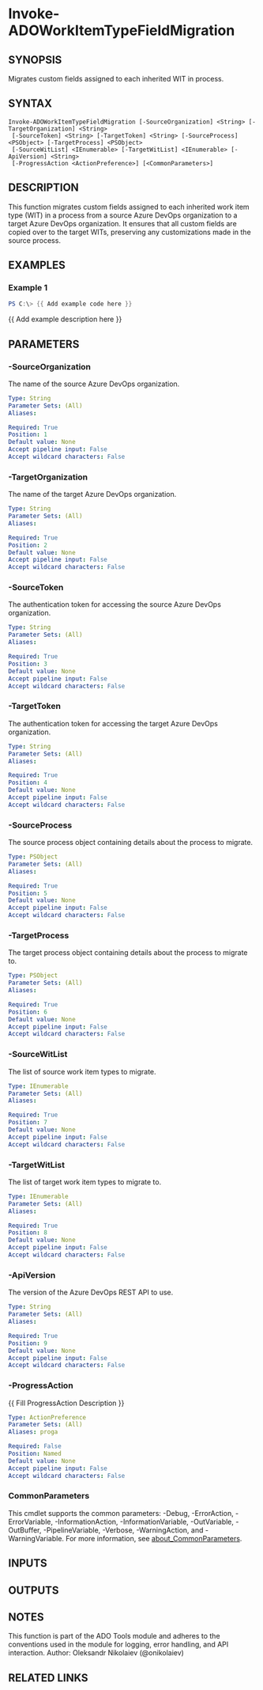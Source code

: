 ﻿---
external help file: ado.tools-help.xml
Module Name: ado.tools
online version:
schema: 2.0.0
---

# Invoke-ADOWorkItemTypeFieldMigration

## SYNOPSIS
Migrates custom fields assigned to each inherited WIT in process.

## SYNTAX

```
Invoke-ADOWorkItemTypeFieldMigration [-SourceOrganization] <String> [-TargetOrganization] <String>
 [-SourceToken] <String> [-TargetToken] <String> [-SourceProcess] <PSObject> [-TargetProcess] <PSObject>
 [-SourceWitList] <IEnumerable> [-TargetWitList] <IEnumerable> [-ApiVersion] <String>
 [-ProgressAction <ActionPreference>] [<CommonParameters>]
```

## DESCRIPTION
This function migrates custom fields assigned to each inherited work item type (WIT) in
a process from a source Azure DevOps organization to a target Azure DevOps organization.
It ensures that all custom fields are copied over to the target WITs, preserving any
customizations made in the source process.

## EXAMPLES

### Example 1
```powershell
PS C:\> {{ Add example code here }}
```

{{ Add example description here }}

## PARAMETERS

### -SourceOrganization
The name of the source Azure DevOps organization.

```yaml
Type: String
Parameter Sets: (All)
Aliases:

Required: True
Position: 1
Default value: None
Accept pipeline input: False
Accept wildcard characters: False
```

### -TargetOrganization
The name of the target Azure DevOps organization.

```yaml
Type: String
Parameter Sets: (All)
Aliases:

Required: True
Position: 2
Default value: None
Accept pipeline input: False
Accept wildcard characters: False
```

### -SourceToken
The authentication token for accessing the source Azure DevOps organization.

```yaml
Type: String
Parameter Sets: (All)
Aliases:

Required: True
Position: 3
Default value: None
Accept pipeline input: False
Accept wildcard characters: False
```

### -TargetToken
The authentication token for accessing the target Azure DevOps organization.

```yaml
Type: String
Parameter Sets: (All)
Aliases:

Required: True
Position: 4
Default value: None
Accept pipeline input: False
Accept wildcard characters: False
```

### -SourceProcess
The source process object containing details about the process to migrate.

```yaml
Type: PSObject
Parameter Sets: (All)
Aliases:

Required: True
Position: 5
Default value: None
Accept pipeline input: False
Accept wildcard characters: False
```

### -TargetProcess
The target process object containing details about the process to migrate to.

```yaml
Type: PSObject
Parameter Sets: (All)
Aliases:

Required: True
Position: 6
Default value: None
Accept pipeline input: False
Accept wildcard characters: False
```

### -SourceWitList
The list of source work item types to migrate.

```yaml
Type: IEnumerable
Parameter Sets: (All)
Aliases:

Required: True
Position: 7
Default value: None
Accept pipeline input: False
Accept wildcard characters: False
```

### -TargetWitList
The list of target work item types to migrate to.

```yaml
Type: IEnumerable
Parameter Sets: (All)
Aliases:

Required: True
Position: 8
Default value: None
Accept pipeline input: False
Accept wildcard characters: False
```

### -ApiVersion
The version of the Azure DevOps REST API to use.

```yaml
Type: String
Parameter Sets: (All)
Aliases:

Required: True
Position: 9
Default value: None
Accept pipeline input: False
Accept wildcard characters: False
```

### -ProgressAction
{{ Fill ProgressAction Description }}

```yaml
Type: ActionPreference
Parameter Sets: (All)
Aliases: proga

Required: False
Position: Named
Default value: None
Accept pipeline input: False
Accept wildcard characters: False
```

### CommonParameters
This cmdlet supports the common parameters: -Debug, -ErrorAction, -ErrorVariable, -InformationAction, -InformationVariable, -OutVariable, -OutBuffer, -PipelineVariable, -Verbose, -WarningAction, and -WarningVariable. For more information, see [about_CommonParameters](http://go.microsoft.com/fwlink/?LinkID=113216).

## INPUTS

## OUTPUTS

## NOTES
This function is part of the ADO Tools module and adheres to the conventions used in the module for logging, error handling, and API interaction.
Author: Oleksandr Nikolaiev (@onikolaiev)

## RELATED LINKS
